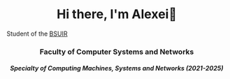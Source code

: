 <h1 align="center">Hi there, I'm Alexei👋<br></h1>
<align="center">Student of the <a href="https://www.bsuir.by/" height="24" target="_blank">BSUIR</a>
<h3 align="center">Faculty of Computer Systems and Networks<a height="24"</a></h3>
<h5 align="center">Specialty of Computing Machines, Systems and Networks (2021-2025)</h5>



<!--
### Hi there 👋

**kefirchk/kefirchk** is a ✨ _special_ ✨ repository because its `README.md` (this file) appears on your GitHub profile.

Here are some ideas to get you started:

- 🔭 I’m currently working on ...
- 🌱 I’m currently learning ...
- 👯 I’m looking to collaborate on ...
- 🤔 I’m looking for help with ...
- 💬 Ask me about ...
- 📫 How to reach me: ...
- 😄 Pronouns: ...
- ⚡ Fun fact: ...
-->
